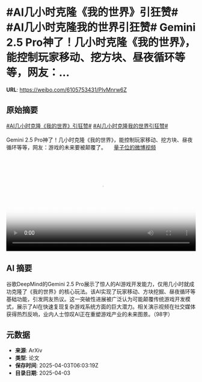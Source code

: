 # #AI几小时克隆《我的世界》引狂赞# #AI几小时克隆我的世界引狂赞# Gemini 2.5 Pro神了！几小时克隆《我的世界》，能控制玩家移动、挖方块、昼夜循环等等，网友：...

**URL**: https://weibo.com/6105753431/PlvMnrw6Z

## 原始摘要

<a href="https://m.weibo.cn/search?containerid=231522type%3D1%26t%3D10%26q%3D%23AI%E5%87%A0%E5%B0%8F%E6%97%B6%E5%85%8B%E9%9A%86%E3%80%8A%E6%88%91%E7%9A%84%E4%B8%96%E7%95%8C%E3%80%8B%E5%BC%95%E7%8B%82%E8%B5%9E%23&amp;extparam=%23AI%E5%87%A0%E5%B0%8F%E6%97%B6%E5%85%8B%E9%9A%86%E3%80%8A%E6%88%91%E7%9A%84%E4%B8%96%E7%95%8C%E3%80%8B%E5%BC%95%E7%8B%82%E8%B5%9E%23" data-hide=""><span class="surl-text">#AI几小时克隆《我的世界》引狂赞#</span></a> <a href="https://m.weibo.cn/search?containerid=231522type%3D1%26t%3D10%26q%3D%23AI%E5%87%A0%E5%B0%8F%E6%97%B6%E5%85%8B%E9%9A%86%E6%88%91%E7%9A%84%E4%B8%96%E7%95%8C%E5%BC%95%E7%8B%82%E8%B5%9E%23&amp;extparam=%23AI%E5%87%A0%E5%B0%8F%E6%97%B6%E5%85%8B%E9%9A%86%E6%88%91%E7%9A%84%E4%B8%96%E7%95%8C%E5%BC%95%E7%8B%82%E8%B5%9E%23" data-hide=""><span class="surl-text">#AI几小时克隆我的世界引狂赞#</span></a> <br><br>Gemini 2.5 Pro神了！几小时克隆《我的世界》，能控制玩家移动、挖方块、昼夜循环等等，网友：游戏的未来要被颠覆了。 <a href="https://video.weibo.com/show?fid=1034:5151007290884130" data-hide=""><span class="url-icon"><img style="width: 1rem;height: 1rem" src="https://h5.sinaimg.cn/upload/2015/09/25/3/timeline_card_small_video_default.png" referrerpolicy="no-referrer"></span><span class="surl-text">量子位的微博视频</span></a> <br clear="both"><div style="clear: both"></div><video controls="controls" poster="https://tvax2.sinaimg.cn/orj480/006Fd7o3ly1i02i68ex9cj30u01hcjtp.jpg" style="width: 100%"><source src="https://f.video.weibocdn.com/o0/djL2STu1lx08n9P8t4yI01041200hs280E010.mp4?label=mp4_720p&amp;template=720x1280.24.0&amp;ori=0&amp;ps=1CwnkDw1GXwCQx&amp;Expires=1743663756&amp;ssig=tW3XvBFXKj&amp;KID=unistore,video"><source src="https://f.video.weibocdn.com/o0/kNo3HAzxlx08n9P8su8E01041200asEn0E010.mp4?label=mp4_hd&amp;template=540x960.24.0&amp;ori=0&amp;ps=1CwnkDw1GXwCQx&amp;Expires=1743663756&amp;ssig=CX2pIQjI95&amp;KID=unistore,video"><source src="https://f.video.weibocdn.com/o0/JLAs1nyplx08n9P8cD7q010412005J3R0E010.mp4?label=mp4_ld&amp;template=360x640.24.0&amp;ori=0&amp;ps=1CwnkDw1GXwCQx&amp;Expires=1743663756&amp;ssig=r7nwBDTLaM&amp;KID=unistore,video"><p>视频无法显示，请前往<a href="https://video.weibo.com/show?fid=1034%3A5151007290884130" target="_blank" rel="noopener noreferrer">微博视频</a>观看。</p></video>

## AI 摘要

谷歌DeepMind的Gemini 2.5 Pro展示了惊人的AI游戏开发能力，仅用几小时就成功克隆了《我的世界》的核心玩法。该AI实现了玩家移动、方块挖掘、昼夜循环等基础功能，引发网友热议。这一突破性进展被广泛认为可能颠覆传统游戏开发模式，展示了AI在快速复现复杂游戏系统方面的巨大潜力。相关演示视频在社交媒体获得热烈反响，业内人士惊叹AI正在重塑游戏产业的未来图景。（98字）

## 元数据

- **来源**: ArXiv
- **类型**: 论文
- **保存时间**: 2025-04-03T06:03:19Z
- **目录日期**: 2025-04-03
